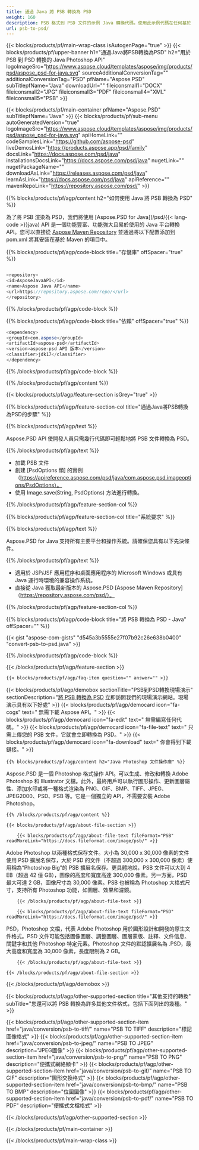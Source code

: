 ```yaml
---
title: 通過 Java 將 PSB 轉換為 PSD
weight: 160
description: PSB 格式到 PSD 文件的示例 Java 轉換代碼。使用此示例代碼在任何基於 Web 或桌面 Java 的應用程序中將 PSB 轉換為 PSD。
url: psb-to-psd/
---
```


{{< blocks/products/pf/main-wrap-class isAutogenPage="true" >}}
{{< blocks/products/pf/upper-banner h1="通過Java將PSB轉換為PSD" h2="用於 PSB 到 PSD 轉換的 Java Photoshop API" logoImageSrc="https://www.aspose.cloud/templates/aspose/img/products/psd/aspose_psd-for-java.svg" sourceAdditionalConversionTag="" additionalConversionTag="PSD" pfName="Aspose.PSD" subTitlepfName="Java" downloadUrl="" fileiconsmall1="DOCX" fileiconsmall2="JPG" fileiconsmall3="PDF" fileiconsmall4="XML" fileiconsmall5="PSB" >}}

{{< blocks/products/pf/main-container pfName="Aspose.PSD" subTitlepfName="Java" >}}
{{< blocks/products/pf/sub-menu autoGeneratedVersion="true" logoImageSrc="https://www.aspose.cloud/templates/aspose/img/products/psd/aspose_psd-for-java.svg" apiHomeLink="" codeSamplesLink="https://github.com/aspose-psd" liveDemosLink="https://products.aspose.app/psd/family" docsLink="https://docs.aspose.com/psd/java" installationsDocsLink="https://docs.aspose.com/psd/java" nugetLink="" nugetPackageName="" downloadAsLink="https://releases.aspose.com/psd/java" learnAsLink="https://docs.aspose.com/psd/java" apiReference="" mavenRepoLink="https://repository.aspose.com/psd/" >}}

{{% blocks/products/pf/agp/content h2="如何使用 Java 將 PSB 轉換為 PSD" %}}

 為了將 PSB 渲染為 PSD，我們將使用
 [Aspose.PSD for Java](/psd/{{< lang-code >}}java)
 API 是一個功能豐富、功能強大且易於使用的 Java 平台轉換 API。您可以直接從
 [Aspose Maven Repository](https://repository.aspose.com/psd/)
 並通過將以下配置添加到 pom.xml 將其安裝在基於 Maven 的項目中。

{{% blocks/products/pf/agp/code-block title="存儲庫" offSpacer="true" %}}

```cs

<repository>
<id>AsposeJavaAPI</id>
<name>Aspose Java API</name>
<url>https://repository.aspose.com/repo/</url>
</repository>

```

{{% /blocks/products/pf/agp/code-block %}}

{{% blocks/products/pf/agp/code-block title="依賴" offSpacer="true" %}}

```cs
<dependency>
<groupId>com.aspose</groupId>
<artifactId>aspose-psd</artifactId>
<version>aspose-psd API 版本</version>
<classifier>jdk17</classifier>
</dependency>

```

{{% /blocks/products/pf/agp/code-block %}}

{{% /blocks/products/pf/agp/content %}}

{{< blocks/products/pf/agp/feature-section isGrey="true" >}}

{{% blocks/products/pf/agp/feature-section-col title="通過Java將PSB轉換為PSD的步驟" %}}

{{% blocks/products/pf/agp/text %}}

 Aspose.PSD API 使開發人員只需幾行代碼即可輕鬆地將 PSB 文件轉換為 PSD。

{{% /blocks/products/pf/agp/text %}}

- 加載 PSB 文件
- 創建 [PsdOptions 類] 的實例（https://apireference.aspose.com/psd/java/com.aspose.psd.imageoptions/PsdOptions）。
- 使用 Image.save(String, PsdOptions) 方法進行轉換。

{{% /blocks/products/pf/agp/feature-section-col %}}

{{% blocks/products/pf/agp/feature-section-col title="系統要求" %}}

{{% blocks/products/pf/agp/text %}}

 Aspose.PSD for Java 支持所有主要平台和操作系統。請確保您具有以下先決條件。

{{% /blocks/products/pf/agp/text %}}

- 適用於 JSP/JSF 應用程序和桌面應用程序的 Microsoft Windows 或具有 Java 運行時環境的兼容操作系統。
- 直接從 Java 獲取最新版本的 Aspose.PSD
 [Aspose Maven Repository]（https://repository.aspose.com/psd/）。

{{% /blocks/products/pf/agp/feature-section-col %}}

{{% blocks/products/pf/agp/code-block title="將 PSB 轉換為 PSD - Java" offSpacer="" %}}

{{< gist "aspose-com-gists" "d545a3b5555e27f07b92c26e638b0400" "convert-psb-to-psd.java" >}}

{{% /blocks/products/pf/agp/code-block %}}

{{< /blocks/products/pf/agp/feature-section >}}

    {{< blocks/products/pf/agp/faq-item question="" answer="" >}}
 

<!-- aboutfile Starts -->

{{< blocks/products/pf/agp/demobox sectionTitle="PSB到PSD轉換現場演示" sectionDescription="[將 PSB 轉換為 PSD](https://products.aspose.app/psd/conversion/psb-to-psd) 立即訪問我們的現場演示網站。現場演示具有以下好處" >}}
        {{< blocks/products/pf/agp/democard icon="fa-cogs" text=" 無需下載 Aspose API。" >}}
        {{< blocks/products/pf/agp/democard icon="fa-edit" text=" 無需編寫任何代碼。" >}}
        {{< blocks/products/pf/agp/democard icon="fa-file-text" text=" 只需上傳您的 PSB 文件，它就會立即轉換為 PSD。" >}}
        {{< blocks/products/pf/agp/democard icon="fa-download" text=" 你會得到下載鏈接。" >}}

    {{% blocks/products/pf/agp/content h2="Java Photoshop 文件操作庫" %}}

 Aspose.PSD 是一個 Photoshop 格式操作 API。可以生成、修改和轉換 Adob​​e Photoshop 和 Illustrator 文檔。此外，最終用戶可以執行圖形操作、更新圖層屬性、添加水印或將一種格式渲染為 PNG、GIF、BMP、TIFF、JPEG、JPEG2000、PSD、PSB 等。它是一個獨立的 API，不需要安裝 Adob​​e Photoshop。



    {{% /blocks/products/pf/agp/content %}}

    {{< blocks/products/pf/agp/about-file-section >}}

        {{< blocks/products/pf/agp/about-file-text fileFormat="PSB" readMoreLink="https://docs.fileformat.com/image/psb/" >}}

Adobe Photoshop 以兩種格式保存文件。大小為 30,000 x 30,000 像素的文件使用 PSD 擴展名保存，大於 PSD 的文件（不超過 300,000 x 300,000 像素）使用稱為“Photoshop Big”的 PSB 擴展名保存。更具體地說，PSB 文件可以大到 4 EB（超過 42 億 GB），圖像的高度和寬度高達 300,000 像素。另一方面，PSD 最大可達 2 GB，圖像尺寸為 30,000 像素。PSB 也被稱為 Photoshop 大格式尺寸，支持所有 Photoshop 功能，如圖層、效果和濾鏡。


        {{< /blocks/products/pf/agp/about-file-text >}}

        {{< blocks/products/pf/agp/about-file-text fileFormat="PSD" readMoreLink="https://docs.fileformat.com/image/psd/" >}}

PSD，Photoshop 文檔，代表 Adob​​e Photoshop 用於圖形設計和開發的原生文件格式。PSD 文件可能包括圖像圖層、調整圖層、圖層蒙版、註釋、文件信息、關鍵字和其他 Photoshop 特定元素。Photoshop 文件的默認擴展名為 .PSD，最大高度和寬度為 30,000 像素，長度限制為 2 GB。


        {{< /blocks/products/pf/agp/about-file-text >}}

    {{< /blocks/products/pf/agp/about-file-section >}}

{{< /blocks/products/pf/agp/demobox >}}

<!-- aboutfile Ends -->

{{< blocks/products/pf/agp/other-supported-section title="其他支持的轉換" subTitle="您還可以將 PSB 轉換為許多其他文件格式，包括下面列出的幾種。" >}}

{{< blocks/products/pf/agp/other-supported-section-item href="java/conversion/psb-to-tiff/" name="PSB TO TIFF" description="標記圖像格式" >}}
{{< blocks/products/pf/agp/other-supported-section-item href="java/conversion/psb-to-jpeg/" name="PSB TO JPEG" description="JPEG圖像" >}}
{{< blocks/products/pf/agp/other-supported-section-item href="java/conversion/psb-to-png/" name="PSB TO PNG" description="便攜式網絡顯卡" >}}
{{< blocks/products/pf/agp/other-supported-section-item href="java/conversion/psb-to-gif/" name="PSB TO GIF" description="圖形交換格式" >}}
{{< blocks/products/pf/agp/other-supported-section-item href="java/conversion/psb-to-bmp/" name="PSB TO BMP" description="位圖圖像" >}}
{{< blocks/products/pf/agp/other-supported-section-item href="java/conversion/psb-to-pdf/" name="PSB TO PDF" description="便攜式文檔格式" >}}

{{< /blocks/products/pf/agp/other-supported-section >}}

{{< /blocks/products/pf/main-container >}}
    
{{< /blocks/products/pf/main-wrap-class >}}
